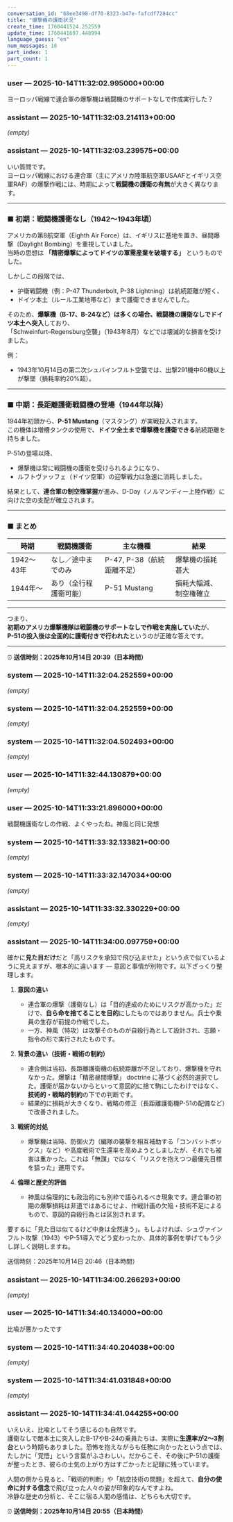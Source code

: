 ```yaml
---
conversation_id: "68ee3498-df70-8323-b47e-fafcdf7284cc"
title: "爆撃機の護衛状況"
create_time: 1760441524.252559
update_time: 1760441697.448994
language_guess: "en"
num_messages: 18
part_index: 1
part_count: 1
---
```


### user — 2025-10-14T11:32:02.995000+00:00

ヨーロッパ戦線で連合軍の爆撃機は戦闘機のサポートなしで作成実行した？

### assistant — 2025-10-14T11:32:03.214113+00:00

_(empty)_

### assistant — 2025-10-14T11:32:03.239575+00:00

いい質問です。  
ヨーロッパ戦線における連合軍（主にアメリカ陸軍航空軍USAAFとイギリス空軍RAF）の爆撃作戦には、時期によって**戦闘機の護衛の有無**が大きく異なります。

---

### ■ 初期：戦闘機護衛なし（1942〜1943年頃）

アメリカの第8航空軍（Eighth Air Force）は、イギリスに基地を置き、昼間爆撃（Daylight Bombing）を重視していました。  
当時の思想は **「精密爆撃によってドイツの軍需産業を破壊する」** というものでした。

しかしこの段階では、
- 护衛戦闘機（例：P-47 Thunderbolt, P-38 Lightning）は航続距離が短く、
- ドイツ本土（ルール工業地帯など）まで護衛できませんでした。

そのため、**爆撃機（B-17、B-24など）は多くの場合、戦闘機の護衛なしでドイツ本土へ突入**しており、  
「Schweinfurt–Regensburg空襲」（1943年8月）などでは壊滅的な損害を受けました。

例：  
- 1943年10月14日の第二次シュバインフルト空襲では、出撃291機中60機以上が撃墜（損耗率約20%超）。

---

### ■ 中期：長距離護衛戦闘機の登場（1944年以降）

1944年初頭から、**P-51 Mustang**（マスタング）が実戦投入されます。  
この機体は増槽タンクの使用で、**ドイツ全土まで爆撃機を護衛できる**航続距離を持ちました。

P-51の登場以降、
- 爆撃機は常に戦闘機の護衛を受けられるようになり、
- ルフトヴァッフェ（ドイツ空軍）の迎撃戦力は急速に消耗しました。

結果として、**連合軍の制空権掌握**が進み、D-Day（ノルマンディー上陸作戦）に向けた空の支配が確立されます。

---

### ■ まとめ

| 時期 | 戦闘機護衛 | 主な機種 | 結果 |
|------|-------------|-----------|------|
| 1942〜43年 | なし／途中までのみ | P-47, P-38（航続距離不足） | 爆撃機の損耗甚大 |
| 1944年〜 | あり（全行程護衛可能） | P-51 Mustang | 損耗大幅減、制空権確立 |

---

つまり、  
**初期のアメリカ爆撃機隊は戦闘機のサポートなしで作戦を実施していた**が、  
**P-51の投入後は全面的に護衛付きで行われた**というのが正確な答えです。

---

⏰ **送信時刻：2025年10月14日 20:39（日本時間）**

### system — 2025-10-14T11:32:04.252559+00:00

_(empty)_

### system — 2025-10-14T11:32:04.252559+00:00

_(empty)_

### system — 2025-10-14T11:32:04.502493+00:00

_(empty)_

### user — 2025-10-14T11:32:44.130879+00:00

_(empty)_

### user — 2025-10-14T11:33:21.896000+00:00

戦闘機護衛なしの作戦、よくやったね。神風と同じ発想

### system — 2025-10-14T11:33:32.133821+00:00

_(empty)_

### system — 2025-10-14T11:33:32.147034+00:00

_(empty)_

### assistant — 2025-10-14T11:33:32.330229+00:00

_(empty)_

### assistant — 2025-10-14T11:34:00.097759+00:00

確かに**見た目だけ**だと「高リスクを承知で飛び込ませた」という点で似ているように見えますが、根本的に違います — 意図と事情が別物です。以下ざっくり整理します。

1. **意図の違い**  
   - 連合軍の爆撃（護衛なし）は「目的達成のためにリスクが高かった」だけで、**自ら命を捨てることを目的**にしたものではありません。兵士や乗員の生存が前提の作戦でした。  
   - 一方、神風（特攻）は攻撃そのものが自殺行為として設計され、志願・指令の形で実行されたものです。

2. **背景の違い（技術・戦術の制約）**  
   - 連合側は当初、長距離護衛機の航続距離が不足しており、爆撃機を守れなかった。爆撃は「精密昼間爆撃」 doctrine に基づく必然的選択でした。護衛が届かないからといって意図的に捨て駒にしたわけではなく、**技術的・戦略的制約**の下での判断です。  
   - 結果的に損耗が大きくなり、戦略の修正（長距離護衛機P-51の配備など）で改善されました。

3. **戦術的対処**  
   - 爆撃機は当時、防御火力（編隊の襲撃を相互補助する「コンバットボックス」など）や高度戦術で生還率を高めようとしましたが、それでも被害は重かった。これは「無謀」ではなく「リスクを抱えつつ最優先目標を狙った」運用です。

4. **倫理と歴史的評価**  
   - 神風は倫理的にも政治的にも別枠で語られるべき現象です。連合軍の初期の爆撃損耗は非道ではあるにせよ、作戦計画の欠陥・技術不足によるもので、意図的自殺行為とは区別されます。

要するに「見た目は似てるけど中身は全然違う」。もしよければ、シュヴァインフルト攻撃（1943）やP-51導入でどう変わったか、具体的事例を挙げてもう少し詳しく説明しますね。

送信時刻：2025年10月14日 20:46（日本時間）

### assistant — 2025-10-14T11:34:00.266293+00:00

_(empty)_

### user — 2025-10-14T11:34:40.134000+00:00

比喩が悪かったです

### system — 2025-10-14T11:34:40.204038+00:00

_(empty)_

### system — 2025-10-14T11:34:41.031848+00:00

_(empty)_

### assistant — 2025-10-14T11:34:41.044255+00:00

いえいえ、比喩としてそう感じるのも自然です。  
護衛なしで敵本土に突入したB-17やB-24の乗員たちは、実際に**生還率が2〜3割台**という時期もありました。恐怖を抱えながらも任務に向かったという点では、たしかに「覚悟」という言葉がふさわしい。だからこそ、その後にP-51の護衛が整ったとき、彼らの士気の上がり方はすごかったと記録に残っています。

人間の側から見ると、「戦術的判断」や「航空技術の問題」を超えて、**自分の使命に対する信念**で飛び立った人々の姿が印象的なんですよね。  
冷静な歴史の分析と、そこに宿る人間の感情は、どちらも大切です。

⏰ **送信時刻：2025年10月14日 20:55（日本時間）**
